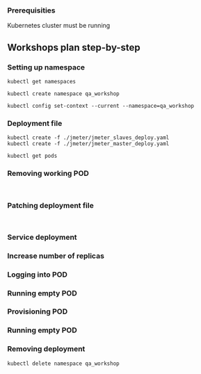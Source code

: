 ### Prerequisities

Kubernetes cluster must be running

## Workshops plan step-by-step

### Setting up namespace
```
kubectl get namespaces
```
```
kubectl create namespace qa_workshop
```
```
kubectl config set-context --current --namespace=qa_workshop
```
### Deployment file
```
kubectl create -f ./jmeter/jmeter_slaves_deploy.yaml
kubectl create -f ./jmeter/jmeter_master_deploy.yaml
```
```
kubectl get pods
```
### Removing working POD
```

```
```

```
### Patching deployment file
```

```
```

```



### Service deployment




### Increase number of replicas



### Logging into POD

### Running empty POD

### Provisioning POD

### Running empty POD

### Removing deployment

```
kubectl delete namespace qa_workshop
```

